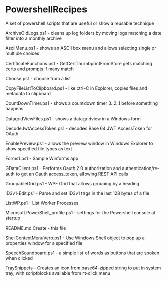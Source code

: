 # PowershellRecipes
A set of powershell scripts that are useful or show a reusable technique 

ArchiveOldLogs.ps1  - cleans up log folders by moving logs matching a date filter into a monthly archive

AsciiMenu.ps1 - shows an ASCII box menu and allows selecting single or multiple choices

CertificateFunctions.ps1  - GetCertThumbprintFromStore gets matching certs and prompts if many match

Choose.ps1	- choose from a list 

CopyFileListToClipboard.ps1	- like ctrl-C in Explorer, copies files and metadata to clipboard

CountDownTimer.ps1	- shows a countdown timer 3..2..1 before something happens

DatagridViewFiles.ps1	- shows a datagridview in a Windows form

DecodeJwtAccessToken.ps1	- decodes Base 64 JWT AccessToken for OAuth

EnablePreview.ps1	- allows the preview window in Windows Explorer to show specified file types as text

Forms1.ps1	- Sample Winforms app

GDataClient.ps1	- Performs Oauth 2.0 authorization and authentication/re-auth to get an Oauth access_token, allowing REST API calls

GroupableGrid.ps1	- WPF Grid that allows grouping by a heading 

ID3v1-Edit.ps1 - Parse and set ID3v1 tags in the last 128 bytes of a file

ListWP.ps1	- List Worker Processes

Microsoft.PowerShell_profile.ps1	- settings for the Powershell console at startup 

README.md	Create - this file

ShellContextMenuVerb.ps1	- Use Windows Shell object to pop up a properties window for a specified file

SpeechSoundboard.ps1  - a simple list of words as buttons that are spoken when clicked 

TraySnippets	- Creates an icon from base64-zipped string to put in system tray, with scriptblocks available from rt-click menu 

